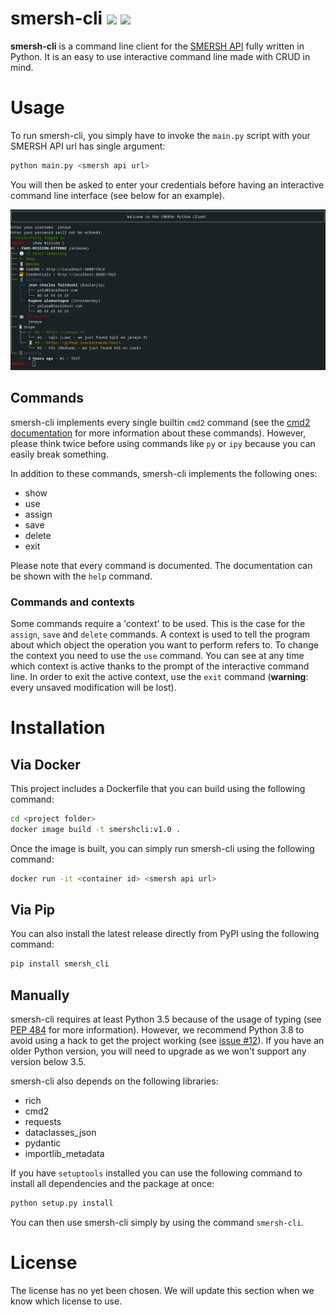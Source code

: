 # smersh-cli ![](https://img.shields.io/github/last-commit/CMEPW/smersh-cli.svg) ![](https://img.shields.io/github/issues/CMEPW/smersh-cli.svg) 

**smersh-cli** is a command line client for the [SMERSH API](https://github.com/CMEPW/Smersh) fully written in Python. 
It is an easy to use interactive command line made with CRUD in mind.

# Usage

To run smersh-cli, you simply have to invoke the `main.py` script with your SMERSH API url has single argument:

```bash
python main.py <smersh api url>
```

You will then be asked to enter your credentials before having an interactive command line interface (see below for an 
example).

![Example of a smersh-cli session](img/example.png)

## Commands

smersh-cli implements every single builtin `cmd2` command (see the [cmd2 documentation](https://cmd2.readthedocs.io/en/latest/features/builtin_commands.html) 
for more information about these commands). However, please think twice before using commands like `py` or `ipy` because
you can easily break something.

In addition to these commands, smersh-cli implements the following ones:

* show
* use
* assign
* save
* delete
* exit

Please note that every command is documented. The documentation can be shown with the `help` command.

### Commands and contexts

Some commands require a 'context' to be used. This is the case for the `assign`, `save` and `delete` commands. A context 
is used to tell the program about which object the operation you want to perform refers to. To change the context you 
need to use the `use` command. You can see at any time which context is active thanks to the prompt of the interactive 
command line. In order to exit the active context, use the `exit` command (**warning**: every unsaved modification will 
be lost).

# Installation

## Via Docker

This project includes a Dockerfile that you can build using the following command:

```bash
cd <project folder>
docker image build -t smershcli:v1.0 .
```

Once the image is built, you can simply run smersh-cli using the following command:

```bash
docker run -it <container id> <smersh api url>
```

## Via Pip

You can also install the latest release directly from PyPI using the following command:

```bash
pip install smersh_cli
```

## Manually

smersh-cli requires at least Python 3.5 because of the usage of typing (see [PEP 484](https://www.python.org/dev/peps/pep-0484/) 
for more information). However, we recommend Python 3.8 to avoid using a hack to get the project working (see [issue #12](https://github.com/CMEPW/smersh-cli/issues/12)). 
If you have an older Python version, you will need to upgrade as we won't support any version below 3.5.

smersh-cli also depends on the following libraries:

* rich
* cmd2
* requests
* dataclasses_json
* pydantic
* importlib_metadata

If you have `setuptools` installed you can use the following command to install all dependencies and the package at once:

```bash
python setup.py install
```

You can then use smersh-cli simply by using the command `smersh-cli`.

# License

The license has no yet been chosen. We will update this section when we know which license to use.
